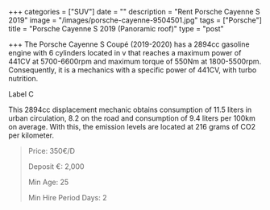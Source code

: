 +++
categories = ["SUV"]
date = ""
description = "Rent Porsche Cayenne S 2019"
image = "/images/porsche-cayenne-9504501.jpg"
tags = ["Porsche"]
title = "Porsche Cayenne S 2019 (Panoramic roof)"
type = "post"

+++
The Porsche Cayenne S Coupé (2019-2020) has a 2894cc gasoline engine with 6 cylinders located in v that reaches a maximum power of 441CV at 5700-6600rpm and maximum torque of 550Nm at 1800-5500rpm. Consequently, it is a mechanics with a specific power of 441CV, with turbo nutrition.

Label C

This 2894cc displacement mechanic obtains consumption of 11.5 liters in urban circulation, 8.2 on the road and consumption of 9.4 liters per 100km on average. With this, the emission levels are located at 216 grams of CO2 per kilometer.

> Price: 350€/D
>
> Deposit €: 2,000
>
> Min Age: 25
>
> Min Hire Period Days: 2